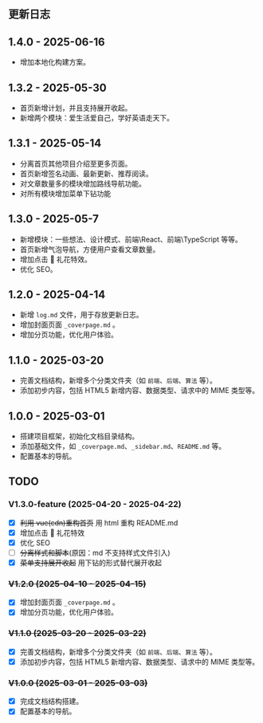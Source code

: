 <h2 align="left" id="更新日志">更新日志</h2>

## 1.4.0 - 2025-06-16

- 增加本地化构建方案。

## 1.3.2 - 2025-05-30

- 首页新增计划，并且支持展开收起。
- 新增两个模块：爱生活爱自己，学好英语走天下。

## 1.3.1 - 2025-05-14

- 分离首页其他项目介绍至更多页面。
- 首页新增签名动画、最新更新、推荐阅读。
- 对文章数量多的模块增加路线导航功能。
- 对所有模块增加菜单下钻功能

## 1.3.0 - 2025-05-7

- 新增模块：一些想法、设计模式、前端\React、前端\TypeScript 等等。
- 首页新增气泡导航，方便用户查看文章数量。
- 增加点击 🎉 礼花特效。
- 优化 SEO。

## 1.2.0 - 2025-04-14

- 新增 `log.md` 文件，用于存放更新日志。
- 增加封面页面 `_coverpage.md` 。
- 增加分页功能，优化用户体验。

## 1.1.0 - 2025-03-20

- 完善文档结构，新增多个分类文件夹（如 `前端`、`后端`、`算法` 等）。
- 添加初步内容，包括 HTML5 新增内容、数据类型、请求中的 MIME 类型等。

## 1.0.0 - 2025-03-01

- 搭建项目框架，初始化文档目录结构。
- 添加基础文件，如 `_coverpage.md`、`_sidebar.md`、`README.md` 等。
- 配置基本的导航。

<h2 align="left" id="TODO">TODO</h2>

### V1.3.0-feature (2025-04-20 - 2025-04-22)

- [x] ~~利用 vue(cdn)重构首页~~ 用 html 重构 README.md
- [x] 增加点击 🎉 礼花特效
- [x] 优化 SEO
- [ ] ~~分离样式和脚本~~(原因：md 不支持样式文件引入)
- [x] ~~菜单支持展开收起~~ 用下钻的形式替代展开收起

### ~~V1.2.0 (2025-04-10 - 2025-04-15)~~

- [x] 增加封面页面 `_coverpage.md` 。
- [x] 增加分页功能，优化用户体验。

### ~~V1.1.0 (2025-03-20 - 2025-03-22)~~

- [x] 完善文档结构，新增多个分类文件夹（如 `前端`、`后端`、`算法` 等）。
- [x] 添加初步内容，包括 HTML5 新增内容、数据类型、请求中的 MIME 类型等。

### ~~V1.0.0 (2025-03-01 - 2025-03-03)~~

- [x] 完成文档结构搭建。
- [x] 配置基本的导航。
